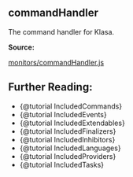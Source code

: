 ## commandHandler

The command handler for Klasa.

**Source:**

[monitors/commandHandler.js](https://github.com/dirigeants/klasa/blob/master/src/monitors/commandHandler.js)

## Further Reading:

- {@tutorial IncludedCommands}
- {@tutorial IncludedEvents}
- {@tutorial IncludedExtendables}
- {@tutorial IncludedFinalizers}
- {@tutorial IncludedInhibitors}
- {@tutorial IncludedLanguages}
- {@tutorial IncludedProviders}
- {@tutorial IncludedTasks}
